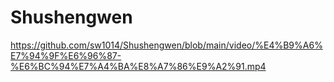# Shushengwen
https://github.com/sw1014/Shushengwen/blob/main/video/%E4%B9%A6%E7%94%9F%E6%96%87-%E6%BC%94%E7%A4%BA%E8%A7%86%E9%A2%91.mp4
